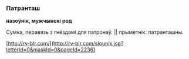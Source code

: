 ### Патранташ
**назоўнік, мужчынскі род**

Сумка, перавязь з гнёздамі для патронаў. || прыметнік: патранташны.

<a rel="author">[http://rv-blr.com/](http://rv-blr.com/slounik.jsp?letterId=0&maskId=0&pageId=2236)</a>
